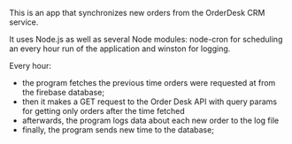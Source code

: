 This is an app that synchronizes new orders from the OrderDesk CRM service.

It uses Node.js as well as several Node modules: node-cron for scheduling an every hour run of the application and winston for logging.

Every hour:

- the program fetches the previous time orders were requested at from the firebase database;
- then it makes a GET request to the Order Desk API with query params for getting only orders after the time fetched
- afterwards, the program logs data about each new order to the log file
- finally, the program sends new time to the database;
